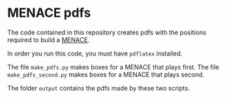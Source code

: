 MENACE pdfs
===========
The code contained in this repository creates pdfs with the positions required to build a [MENACE](http://mscroggs.co.uk/blog/19).

In order you run this code, you must have `pdflatex` installed.

The file `make_pdfs.py` makes boxes for a MENACE that plays first. The file `make_pdfs_second.py` makes boxes for a MENACE that plays second.

The folder `output` contains the pdfs made by these two scripts.
